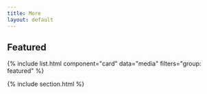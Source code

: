 ```yaml
---
title: More
layout: default
---
```


## Featured

{% include list.html component="card" data="media" filters="group: featured" %}

{% include section.html %}